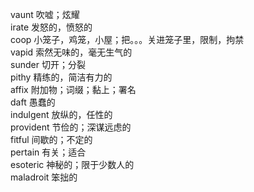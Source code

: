 vaunt 吹嘘；炫耀     
irate 发怒的，愤怒的     
coop 小笼子，鸡笼，小屋；把。。。关进笼子里，限制，拘禁      
vapid 索然无味的，毫无生气的     
sunder 切开；分裂    
pithy 精练的，简洁有力的     
affix 附加物；词缀；黏上；署名      
daft 愚蠢的     
indulgent 放纵的，任性的      
provident 节俭的；深谋远虑的     
fitful 间歇的；不定的    
pertain 有关；适合    
esoteric 神秘的；限于少数人的       
maladroit 笨拙的    

